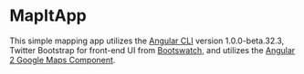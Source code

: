 # MapItApp

This simple mapping app utilizes the [Angular CLI](https://github.com/angular/angular-cli) version 1.0.0-beta.32.3, Twitter Bootstrap for front-end UI from [Bootswatch](http://bootswatch.com/), and utilizes the [Angular 2 Google Maps Component](https://angular-maps.com/).

